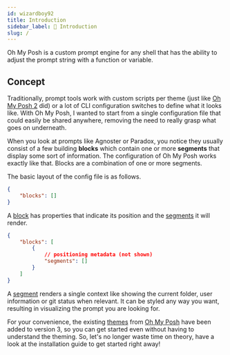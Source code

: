```yaml
---
id: wizardboy92
title: Introduction
sidebar_label: 👋 Introduction
slug: /
---
```


Oh My Posh is a custom prompt engine for any shell that has the ability to adjust
the prompt string with a function or variable.

## Concept

Traditionally, prompt tools work with custom scripts per theme (just like [Oh My Posh 2][omp] did) or a lot
of CLI configuration switches to define what it looks like. With Oh My Posh, I wanted to start from a single
configuration file that could easily be shared anywhere, removing the need to really grasp what goes on underneath.

When you look at prompts like Agnoster or Paradox, you notice they usually consist of a few building
**blocks** which contain one or more **segments** that display some sort of information. The configuration of
Oh My Posh works exactly like that. Blocks are a combination of one or more segments.

The basic layout of the config file is as follows.

```json
{
    "blocks": []
}
```

A [block][block] has properties that indicate its position and the [segments][segment] it will render.

```json
{
    "blocks": [
        {
            // positioning metadata (not shown)
            "segments": []
        }
    ]
}
```

A [segment][segment] renders a single context like showing the current folder, user information or git status
when relevant. It can be styled any way you want, resulting in visualizing the prompt you are looking for.

For your convenience, the existing [themes][themes] from [Oh My Posh][themes] have been added to version 3, so you
can get started even without having to understand the theming. So, let's no longer waste time on theory, have a look at the
installation guide to get started right away!

[omp]: https://github.com/JanDeDobbeleer/oh-my-posh2
[block]: /docs/configuration/block
[segment]: /docs/configuration/segment
[themes]: https://github.com/JanDeDobbeleer/oh-my-posh/tree/main/themes
